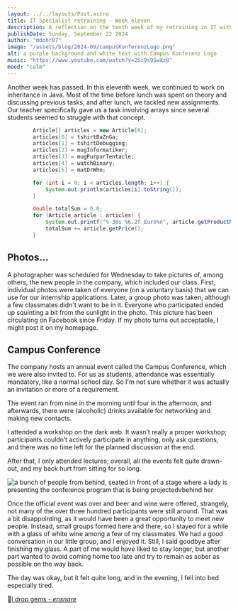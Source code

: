 ```yaml
---
layout: ../../layouts/Post.astro
title: IT Specialist retraining - Week eleven
description: A reflection on the tenth week of my retraining in IT with Java, but also a photographer and a Conference
publishDate: Sunday, September 22 2024
author: "mdohr07"
image: "/assets/blog/2024-09/campusKonferenzLogo.png"
alt: a purple background and white text with Campus Konferenz Logo
music: "https://www.youtube.com/watch?v=2Si9s9SwXz8"
mood: "calm"
---
```



Another week has passed. In this eleventh week, we continued to work on inheritance in Java. Most of the time before lunch was spent on theory and discussing previous tasks, and after lunch, we tackled new assignments. Our teacher specifically gave us a task involving arrays since several students seemed to struggle with that concept.

```java
        Article[] articles = new Article[6];
        articles[0] = tshirtBaZnGa;
        articles[1] = tshirtDebugging;
        articles[2] = mugInformatiker;
        articles[3] = mugPurpurTentacle;
        articles[4] = watchBinary;
        articles[5] = matDrWho;

        for (int i = 0; i < articles.length; i++) {
            System.out.println(articles[i].toString());
        }

        double totalSum = 0.0;
        for (Article article : articles) {
            System.out.printf("%-38s %6.2f Euro%n", article.getProductName(), article.getPrice());
            totalSum += article.getPrice();
        }
```

## Photos…

A photographer was scheduled for Wednesday to take pictures of, among others, the new people in the company, which included our class. First, individual photos were taken of everyone (on a voluntary basis) that we can use for our internship applications. Later, a group photo was taken, although a few classmates didn't want to be in it. Everyone who participated ended up squinting a bit from the sunlight in the photo. This picture has been circulating on Facebook since Friday. If my photo turns out acceptable, I might post it on my homepage.

## Campus Conference

The company hosts an annual event called the Campus Conference, which we were also invited to. For us as students, attendance was essentially mandatory, like a normal school day. So I'm not sure whether it was actually an invitation or more of a requirement.

The event ran from nine in the morning until four in the afternoon, and afterwards, there were (alcoholic) drinks available for networking and making new contacts.

I attended a workshop on the dark web. It wasn’t really a proper workshop; participants couldn’t actively participate in anything, only ask questions, and there was no time left for the planned discussion at the end.

After that, I only attended lectures; overall, all the events felt quite drawn-out, and my back hurt from sitting for so long.

<img src="/assets/blog/2024-09/campusKonferenz.jpeg" alt="a bunch of people from behind, seated in front of a stage where a lady is presenting the conference program that is being projectedvbehind her">

Once the official event was over and beer and wine were offered, strangely, not many of the over three hundred participants were still around. That was a bit disappointing, as it would have been a great opportunity to meet new people. Instead, small groups formed here and there, so I stayed for a while with a glass of white wine among a few of my classmates. We had a good conversation in our little group, and I enjoyed it. Still, I said goodbye after finishing my glass. A part of me would have liked to stay longer, but another part wanted to avoid coming home too late and try to remain as sober as possible on the way back.

The day was okay, but it felt quite long, and in the evening, I fell into bed especially tired.

🎵<a href="https://www.youtube.com/watch?v=2Si9s9SwXz8" target="_blank">I drop gems - _ensnare_</a>
